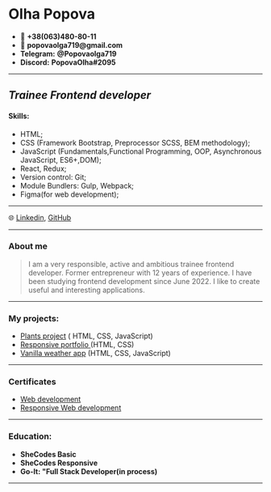  # Olha Popova

 * 📱 __+38(063)480-80-11__
* 📧 __popovaolga719@gmail.com__
* __Telegram:__ __@Popovaolga719__
* __Discord:__ __PopovaOlha#2095__
******************************************
## *Trainee Frontend developer* 
#### Skills:
* HTML;
* CSS (Framework Bootstrap, Preprocessor SCSS, BEM methodology);
* JavaScript (Fundamentals,Functional Programming, OOP, Asynchronous JavaScript, ES6+,DOM);
* React, Redux;
* Version control: Git;
* Module Bundlers: Gulp, Webpack;
* Figma(for web development);
*************************************
🌐 [Linkedin](https://www.linkedin.com/in/olha-popova-8235851b3/),  [GitHub](https://github.com/PopovaOlha) 
**********************************
### About me
>I am a very responsible, active and ambitious trainee frontend developer. Former entrepreneur with 12 years of experience. I have been studying frontend development since June 2022. I like to create useful and interesting applications.
***********************************************
### My projects:
* [Plants project](https://sparkly-stroopwafel-1b1c8b.netlify.app/) ( HTML, CSS, JavaScript)
* [Responsive portfolio ](https://animated-chebakia-431d8d.netlify.app/) (HTML, CSS)
* [Vanilla weather app](https://incomparable-cuchufli-ed2bbe.netlify.app/) (HTML, CSS, JavaScript)
***********************************************
### Certificates
* [Web development](https://www.shecodes.io/certificates/565da71f849e9b70bd3adc3e92412a00)
* [Responsive Web development](https://www.shecodes.io/certificates/369ada80a4f04026a8d8f5f3a4637e49)
**************************************************
### Education:
* **SheCodes Basic**
* **SheCodes Responsive**
* **Go-It: "Full Stack Developer(in process)**
***************************************************